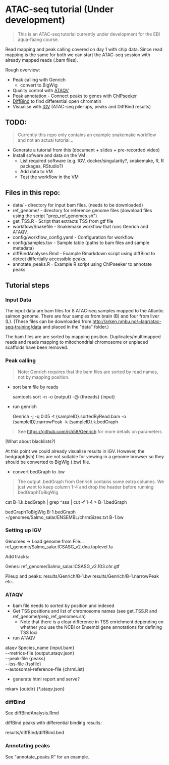 # ATAC-seq tutorial (Under development)

> This is an ATAC-seq tutorial currently under development for the EBI aqua-faang course.

Read mapping and peak calling covered on day 1 with chip data. Since read mapping is the same for both we can start the ATAC-seq session with already mapped reads (.bam files).

Rough overview:

* Peak calling with Genrich
  + convert to BigWig
* Quality control with [ATAQV](https://github.com/ParkerLab/ataqv/)
* Peak annotation - Connect peaks to genes with [ChIPseeker](https://bioconductor.org/packages/release/bioc/html/ChIPseeker.html)
* [DiffBind](https://bioconductor.org/packages/release/bioc/html/DiffBind.html) to find differential open chromatin
* Visualise with [IGV](https://software.broadinstitute.org/software/igv/) (ATAC-seq pile-ups, peaks and DiffBind results)

## TODO:

> Currently this repo only contains an example snakemake workflow and not an actual tutorial...

* Generate a tutorial from this (document + slides + pre-recorded video)
* Install sofware and data on the VM
  + List required software (e.g. IGV, docker/singularity?, snakemake, R, R packages, RStudio?)
  + Add data to VM
  + Test the workflow in the VM

## Files in this repo:

* data/ - directory for input bam files. (needs to be downloaded)
* ref_genome/ - directory for reference genome files (download files using the script "prep_ref_genomes.sh")
* get_TSS.R - Script that extracts TSS from gtf file
* workflow/Snakefile - Snakemake workflow that runs Genrich and ATAQV.
* config/workflow_config.yaml - Configuration for workflow.
* config/samples.tsv - Sample table (paths to bam files and sample metadata)
* diffBindAnalyses.Rmd - Example Rmarkdown script using diffBind to detect differtially accessible peaks.
* annotate_peaks.R - Example R script using ChIPseeker to annotate peaks.



## Tutorial steps

### Input Data

The input data are bam files for 8 ATAC-seq samples mapped to the Atlantic salmon genome. There are four samples from brain (B) and four from liver (L). (These files can be downloaded from http://arken.nmbu.no/~lagr/atac-seq-training/data and placed in the "data" folder.)

The bam files are are sorted by mapping position. Duplicates/multimapped reads and reads mapping to mitochondrial chromosome or unplaced scaffolds have been removed.

### Peak calling

> Note: Genrich requires that the bam files are sorted by read names, not by mapping position.

* sort bam file by reads

  samtools sort -n -o {output} -@ {threads} {input}

* run genrich

  Genrich -j -q 0.05 -t {sampleID}.sortedByRead.bam -o {sampleID}.narrowPeak -k {sampleID}.k.bedGraph

> See https://github.com/jsh58/Genrich for more details on parameters

(What about blacklists?)

At this point we could already visualise results in IGV. However, the bedgraph(ish) files are not suitable for viewing in a genome browser so they should be converted to BigWig (.bw) file. 

* convert bedGraph to .bw

> The output .bedGraph from Genrich contains some extra columns. We just want to keep column 1-4 and drop the header before running bedGraphToBigWig

  cat B-1.k.bedGraph | grep ^ssa | cut -f 1-4 > B-1.bedGraph
  
  bedGraphToBigWig B-1.bedGraph ~/genomes/Salmo_salar/ENSEMBL/chrmSizes.txt B-1.bw

### Setting up IGV

Genomes -> Load genome from File...
ref_genome/Salmo_salar.ICSASG_v2.dna.toplevel.fa

Add tracks:

Genes:
ref_genome/Salmo_salar.ICSASG_v2.103.chr.gtf

Pileup and peaks:
results/Genrich/B-1.bw 
results/Genrich/B-1.narrowPeak
etc..

### ATAQV

* bam file needs to sorted by position and indexed
* Get TSS positions and list of chromosome names (see get_TSS.R and ref_genome/prep_ref_genomes.sh)
  + Note that there is a clear difference in TSS enrichment depending on whether you use the NCBI or Ensembl gene annotations for defining TSS loci
* run ATAQV 

ataqv Species_name {input.bam} \
      --metrics-file {output.ataqv.json} \
      --peak-file {peaks} \
      --tss-file {tssfile} \
      --autosomal-reference-file {chrmList} 

* generate html report and serve?

mkarv {outdir} {*.ataqv.json}

### diffBind

See diffBindAnalysis.Rmd

diffBind peaks with differential binding results:

results/diffBind/diffBind.bed

### Annotating peaks

See "annotate_peaks.R" for an example.
